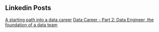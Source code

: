 ## Linkedin Posts
[A starting path into a data career](https://www.linkedin.com/post/edit/6594247380583895040/)
[Data Career - Part 2: Data Engineer, the foundation of a data team](https://www.linkedin.com/post/edit/6594606634717204480/)

